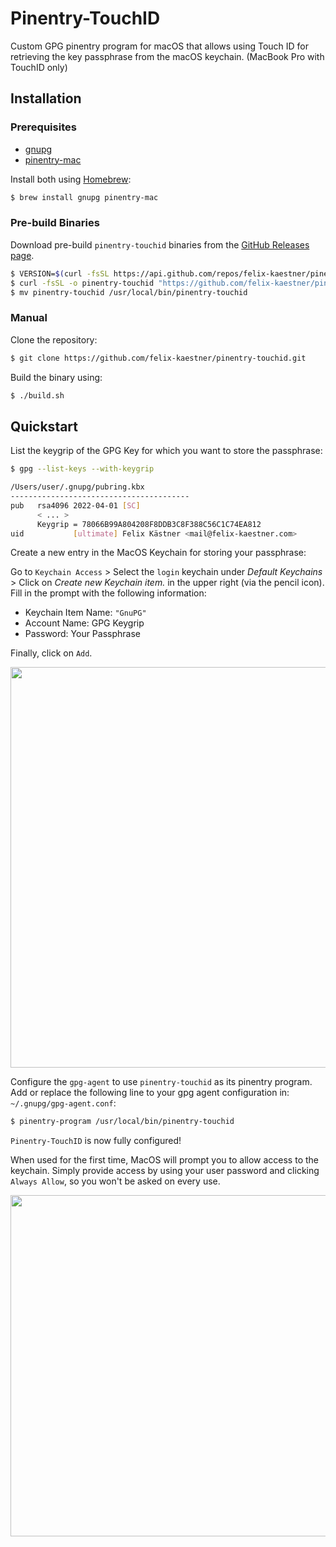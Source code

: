 # Pinentry-TouchID

Custom GPG pinentry program for macOS that allows using Touch ID for retrieving the key passphrase from the macOS keychain. (MacBook Pro with TouchID only)

## Installation

### Prerequisites

* [gnupg](https://formulae.brew.sh/formula/gnupg)
* [pinentry-mac](https://formulae.brew.sh/formula/pinentry-mac)

Install both using [Homebrew](https://brew.sh):

```sh
$ brew install gnupg pinentry-mac
```

### Pre-build Binaries

Download pre-build `pinentry-touchid` binaries from the [GitHub Releases page](https://github.com/felix-kaestner/pinentry-touchid/releases).

```sh
$ VERSION=$(curl -fsSL https://api.github.com/repos/felix-kaestner/pinentry-touchid/releases/latest | jq -r .tag_name)
$ curl -fsSL -o pinentry-touchid "https://github.com/felix-kaestner/pinentry-touchid/releases/download/${VERSION}/pinentry-touchid-${VERSION}-$(uname -s)-$(uname -m)"
$ mv pinentry-touchid /usr/local/bin/pinentry-touchid
```

### Manual

Clone the repository:

```sh
$ git clone https://github.com/felix-kaestner/pinentry-touchid.git
```

Build the binary using:

```sh
$ ./build.sh
```

## Quickstart

List the keygrip of the GPG Key for which you want to store the passphrase:

```sh
$ gpg --list-keys --with-keygrip

/Users/user/.gnupg/pubring.kbx
----------------------------------------
pub   rsa4096 2022-04-01 [SC]
      < ... >
      Keygrip = 78066B99A804208F8DDB3C8F388C56C1C74EA812
uid           [ultimate] Felix Kästner <mail@felix-kaestner.com>
```

Create a new entry in the MacOS Keychain for storing your passphrase:

Go to `Keychain Access` > Select the `login` keychain under _Default Keychains_ > Click on _Create new Keychain item._ in the upper right (via the pencil icon).
Fill in the prompt with the following information:

* Keychain Item Name: `"GnuPG"`
* Account Name: GPG Keygrip
* Password: Your Passphrase

Finally, click on `Add`.

<img width="641" src="https://user-images.githubusercontent.com/23213965/162564229-2f6149f6-49c5-472a-a1c9-e4a9c0494205.png">

Configure the `gpg-agent` to use `pinentry-touchid` as its pinentry program. Add or replace the following line to your gpg agent configuration in: `~/.gnupg/gpg-agent.conf`:
```sh
$ pinentry-program /usr/local/bin/pinentry-touchid
```

`Pinentry-TouchID` is now fully configured! 

When used for the first time, MacOS will prompt you to allow access to the keychain. Simply provide access by using your user password and clicking `Always Allow`, so you won't be asked on every use.

<img width="546" src="https://user-images.githubusercontent.com/23213965/162564580-0949974b-65cc-49ca-91ff-37af8923d524.png">
